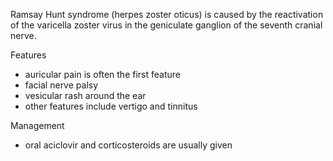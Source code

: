 Ramsay Hunt syndrome (herpes zoster oticus) is caused by the reactivation of the varicella zoster virus in the geniculate ganglion of the seventh cranial nerve.  
  
Features  
* auricular pain is often the first feature
* facial nerve palsy
* vesicular rash around the ear
* other features include vertigo and tinnitus

  
Management  
* oral aciclovir and corticosteroids are usually given
